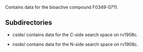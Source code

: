 Contains data for the bioactive compound F0349-0711.

## Subdirectories

- cside/ contains data for the C-side search space on rv1908c.

- nside/ contains data for the N-side search space on rv1908c.

